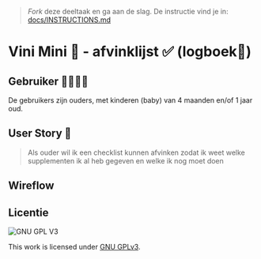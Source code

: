 > _Fork_ deze deeltaak en ga aan de slag. De instructie vind je in: [docs/INSTRUCTIONS.md](docs/INSTRUCTIONS.md)

# Vini Mini 🥜 - afvinklijst ✅ (logboek🔏) 
<!-- Geef je opdracht een titel en schrijf in één zin wat het is -->

## Gebruiker 👨‍👩‍👧‍👦
<!-- Het is duidelijk wie de gebruiker is -->
De gebruikers zijn ouders, met kinderen (baby) van 4 maanden en/of 1 jaar oud.
## User Story 📖
<!-- Er is een User Story geschreven van de interactie -->
> Als ouder wil ik een checklist kunnen afvinken zodat ik weet welke supplementen ik al heb gegeven en welke ik nog moet doen

## Wireflow
<!-- Toon de wireflow -->

 

## Licentie

![GNU GPL V3](https://www.gnu.org/graphics/gplv3-127x51.png)

This work is licensed under [GNU GPLv3](./LICENSE).
